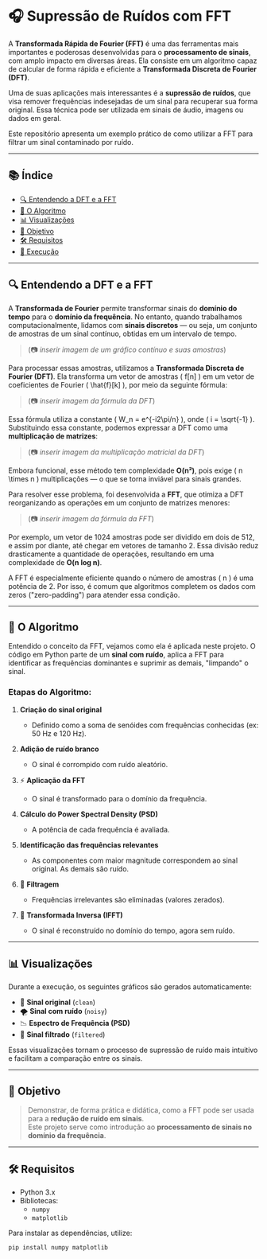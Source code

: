 # 🎧 Supressão de Ruídos com FFT

A **Transformada Rápida de Fourier (FFT)** é uma das ferramentas mais importantes e poderosas desenvolvidas para o **processamento de sinais**, com amplo impacto em diversas áreas. Ela consiste em um algoritmo capaz de calcular de forma rápida e eficiente a **Transformada Discreta de Fourier (DFT)**.

Uma de suas aplicações mais interessantes é a **supressão de ruídos**, que visa remover frequências indesejadas de um sinal para recuperar sua forma original. Essa técnica pode ser utilizada em sinais de áudio, imagens ou dados em geral.

Este repositório apresenta um exemplo prático de como utilizar a FFT para filtrar um sinal contaminado por ruído.

---

## 📚 Índice

- [🔍 Entendendo a DFT e a FFT](#-entendendo-a-dft-e-a-fft)
- [🧠 O Algoritmo](#-o-algoritmo)
- [📊 Visualizações](#-visualizações)
- [🎯 Objetivo](#-objetivo)
- [🛠️ Requisitos](#️-requisitos)
- [🚀 Execução](#-execução)

---

## 🔍 Entendendo a DFT e a FFT

A **Transformada de Fourier** permite transformar sinais do **domínio do tempo** para o **domínio da frequência**. No entanto, quando trabalhamos computacionalmente, lidamos com **sinais discretos** — ou seja, um conjunto de amostras de um sinal contínuo, obtidas em um intervalo de tempo.

> (📷 _inserir imagem de um gráfico contínuo e suas amostras_)

Para processar essas amostras, utilizamos a **Transformada Discreta de Fourier (DFT)**. Ela transforma um vetor de amostras \( f[n] \) em um vetor de coeficientes de Fourier \( \hat{f}[k] \), por meio da seguinte fórmula:

> (📷 _inserir imagem da fórmula da DFT_)

Essa fórmula utiliza a constante \( W_n = e^{-i2\pi/n} \), onde \( i = \sqrt{-1} \). Substituindo essa constante, podemos expressar a DFT como uma **multiplicação de matrizes**:

> (📷 _inserir imagem da multiplicação matricial da DFT_)

Embora funcional, esse método tem complexidade **O(n²)**, pois exige \( n \times n \) multiplicações — o que se torna inviável para sinais grandes.

Para resolver esse problema, foi desenvolvida a **FFT**, que otimiza a DFT reorganizando as operações em um conjunto de matrizes menores:

> (📷 _inserir imagem da fórmula da FFT_)

Por exemplo, um vetor de 1024 amostras pode ser dividido em dois de 512, e assim por diante, até chegar em vetores de tamanho 2. Essa divisão reduz drasticamente a quantidade de operações, resultando em uma complexidade de **O(n log n)**.

A FFT é especialmente eficiente quando o número de amostras \( n \) é uma potência de 2. Por isso, é comum que algoritmos completem os dados com zeros ("zero-padding") para atender essa condição.

---

## 🧠 O Algoritmo

Entendido o conceito da FFT, vejamos como ela é aplicada neste projeto. O código em Python parte de um **sinal com ruído**, aplica a FFT para identificar as frequências dominantes e suprimir as demais, "limpando" o sinal.

### Etapas do Algoritmo:

1. **Criação do sinal original**  
   - Definido como a soma de senóides com frequências conhecidas (ex: 50 Hz e 120 Hz).

2. **Adição de ruído branco**  
   - O sinal é corrompido com ruído aleatório.

3. ⚡ **Aplicação da FFT**  
   - O sinal é transformado para o domínio da frequência.

4. **Cálculo do Power Spectral Density (PSD)**  
   - A potência de cada frequência é avaliada.

5. **Identificação das frequências relevantes**  
   - As componentes com maior magnitude correspondem ao sinal original. As demais são ruído.

6. 🧹 **Filtragem**  
   - Frequências irrelevantes são eliminadas (valores zerados).

7. 🔁 **Transformada Inversa (IFFT)**  
   - O sinal é reconstruído no domínio do tempo, agora sem ruído.

---

## 📊 Visualizações

Durante a execução, os seguintes gráficos são gerados automaticamente:

- 🎵 **Sinal original** (`clean`)
- 🌪️ **Sinal com ruído** (`noisy`)
- 📉 **Espectro de Frequência (PSD)**
- 🧼 **Sinal filtrado** (`filtered`)

Essas visualizações tornam o processo de supressão de ruído mais intuitivo e facilitam a comparação entre os sinais.

---

## 🎯 Objetivo

> Demonstrar, de forma prática e didática, como a FFT pode ser usada para a **redução de ruído em sinais**.  
> Este projeto serve como introdução ao **processamento de sinais no domínio da frequência**.

---

## 🛠️ Requisitos

- Python 3.x
- Bibliotecas:
  - `numpy`
  - `matplotlib`

Para instalar as dependências, utilize:

```bash
pip install numpy matplotlib
